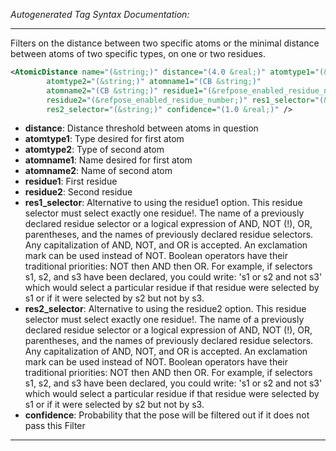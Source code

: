 <!-- THIS IS AN AUTOGENERATED FILE: Don't edit it directly, instead change the schema definition in the code itself. -->

_Autogenerated Tag Syntax Documentation:_

---
Filters on the distance between two specific atoms or the minimal distance between atoms of two specific types, on one or two residues.

```xml
<AtomicDistance name="(&string;)" distance="(4.0 &real;)" atomtype1="(&string;)"
        atomtype2="(&string;)" atomname1="(CB &string;)"
        atomname2="(CB &string;)" residue1="(&refpose_enabled_residue_number;)"
        residue2="(&refpose_enabled_residue_number;)" res1_selector="(&string;)"
        res2_selector="(&string;)" confidence="(1.0 &real;)" />
```

-   **distance**: Distance threshold between atoms in question
-   **atomtype1**: Type desired for first atom
-   **atomtype2**: Type of second atom
-   **atomname1**: Name desired for first atom
-   **atomname2**: Name of second atom
-   **residue1**: First residue
-   **residue2**: Second residue
-   **res1_selector**: Alternative to using the residue1 option. This residue selector must select exactly one residue!. The name of a previously declared residue selector or a logical expression of AND, NOT (!), OR, parentheses, and the names of previously declared residue selectors. Any capitalization of AND, NOT, and OR is accepted. An exclamation mark can be used instead of NOT. Boolean operators have their traditional priorities: NOT then AND then OR. For example, if selectors s1, s2, and s3 have been declared, you could write: 's1 or s2 and not s3' which would select a particular residue if that residue were selected by s1 or if it were selected by s2 but not by s3.
-   **res2_selector**: Alternative to using the residue2 option. This residue selector must select exactly one residue!. The name of a previously declared residue selector or a logical expression of AND, NOT (!), OR, parentheses, and the names of previously declared residue selectors. Any capitalization of AND, NOT, and OR is accepted. An exclamation mark can be used instead of NOT. Boolean operators have their traditional priorities: NOT then AND then OR. For example, if selectors s1, s2, and s3 have been declared, you could write: 's1 or s2 and not s3' which would select a particular residue if that residue were selected by s1 or if it were selected by s2 but not by s3.
-   **confidence**: Probability that the pose will be filtered out if it does not pass this Filter

---
